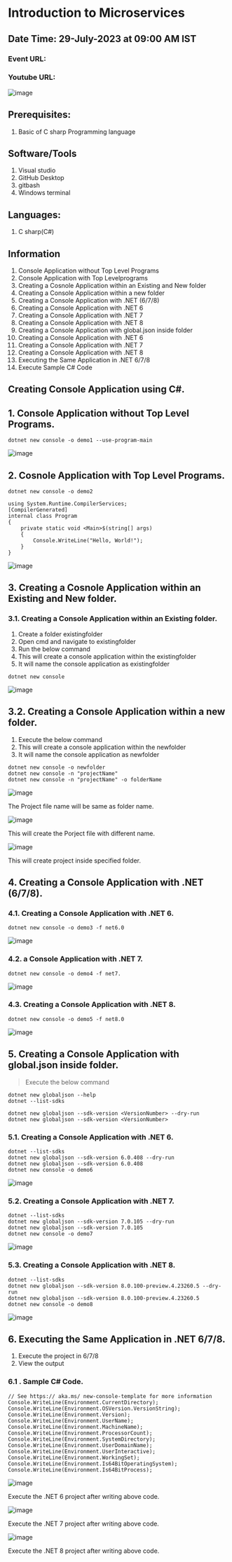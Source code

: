 
# Introduction to Microservices
## Date Time: 29-July-2023 at 09:00 AM IST
### Event URL:
### Youtube URL:
![image](https://github.com/Ashutosh-Tech-Skillz-Academy/learn-csharp/assets/90964215/ad3ab162-f5a5-45fa-abe2-875058cbc471)

## Prerequisites:
1. Basic of C sharp Programming language

## Software/Tools
1. Visual studio
2. GitHub Desktop
3. gitbash
4. Windows terminal 


## Languages:
1. C sharp(C#)

## Information

1. Console Application without Top Level Programs
2. Console Application with Top Levelprograms
3. Creating a Cosnole Application within an Existing and New folder
4. Creating a Console Application within a new folder
5. Creating a Console Application with .NET (6/7/8)
6. Creating a Console Application with .NET 6
7. Creating a Console Application with .NET 7
8. Creating a Console Application with .NET 8
9. Creating a Console Application with global.json inside folder
10. Creating a Console Application with .NET 6
11. Creating a Console Application with .NET 7
12. Creating a Console Application with .NET 8
13. Executing the Same Application in .NET 6/7/8
14. Execute Sample C# Code



## Creating Console Application using C#.

## 1. Console Application without Top Level Programs.
```
dotnet new console -o demo1 --use-program-main
```
![image](https://github.com/Ashutosh-Tech-Skillz-Academy/learn-csharp/assets/90964215/eeffc413-73ac-4161-8145-7d96306a45b1)


## 2. Cosnole Application with Top Level Programs.
``` 
dotnet new console -o demo2
```

```using System;
using System.Runtime.CompilerServices;
[CompilerGenerated]
internal class Program
{
    private static void <Main>$(string[] args)
    {
        Console.WriteLine("Hello, World!");
    }
}  
```

![image](https://github.com/Ashutosh-Tech-Skillz-Academy/learn-csharp/assets/90964215/a7d3ad2c-89a3-48d1-a19f-856de093dc21)


## 3. Creating a Cosnole Application within an Existing and New folder.

### 3.1.  Creating a Console Application within an Existing folder.
> 
1. Create a folder existingfolder
2. Open cmd and navigate to existingfolder 
3. Run the below command
4. This will create a console application within the existingfolder
5. It will name the console application as existingfolder

```
dotnet new console
```
![image](https://github.com/Ashutosh-Tech-Skillz-Academy/learn-csharp/assets/90964215/6d57014b-394b-49bf-a1a7-5a1fb885ea43)

## 3.2. Creating a Console Application within a new folder.
>
1. Execute the below command   
2. This will create a console application within the newfolder 
3. It will name the console application as newfolder

```
dotnet new console -o newfolder
dotnet new console -n "projectName"
dotnet new console -n "projectName" -o folderName
```

![image](https://github.com/Ashutosh-Tech-Skillz-Academy/learn-csharp/assets/90964215/4e0f3c9f-0e24-49c2-a5a5-124b3c04d5b6)


The Project file name will be same as folder name.

![image](https://github.com/Ashutosh-Tech-Skillz-Academy/learn-csharp/assets/90964215/c83a851e-4b17-46b3-aa33-3818b6f3b80e)


This will create the Porject file with different name.

![image](https://github.com/Ashutosh-Tech-Skillz-Academy/learn-csharp/assets/90964215/9af19958-44b8-489d-adfa-f57183bc275d)


This will create project inside specified folder.

## 4. Creating a Console Application with .NET (6/7/8).


### 4.1. Creating a Console Application with .NET 6.
```
dotnet new console -o demo3 -f net6.0
```

![image](https://github.com/Ashutosh-Tech-Skillz-Academy/learn-csharp/assets/90964215/be2847d9-6cb6-4f8c-9237-0fb405e16d3b)


### 4.2.  a Console Application with .NET 7.
```
dotnet new console -o demo4 -f net7.
```

![image](https://github.com/Ashutosh-Tech-Skillz-Academy/learn-csharp/assets/90964215/870a4f92-0c50-4707-9587-c9bcc435f1c3)

### 4.3. Creating a Console Application with .NET 8.
```
dotnet new console -o demo5 -f net8.0
```
![image](https://github.com/Ashutosh-Tech-Skillz-Academy/learn-csharp/assets/90964215/20319131-e937-4d66-a031-70b8fe857d61)


## 5. Creating a Console Application with global.json inside folder.

> Execute the below command

``` dotnet new list
dotnet new globaljson --help
dotnet --list-sdks

dotnet new globaljson --sdk-version <VersionNumber> --dry-run
dotnet new globaljson --sdk-version <VersionNumber>
```

### 5.1. Creating a Console Application with .NET 6.
```
dotnet --list-sdks
dotnet new globaljson --sdk-version 6.0.408 --dry-run
dotnet new globaljson --sdk-version 6.0.408
dotnet new console -o demo6
```
![image](https://github.com/Ashutosh-Tech-Skillz-Academy/learn-csharp/assets/90964215/178b542f-34b5-47d5-89c3-793540df6596)

### 5.2. Creating a Console Application with .NET 7.
```
dotnet --list-sdks
dotnet new globaljson --sdk-version 7.0.105 --dry-run
dotnet new globaljson --sdk-version 7.0.105
dotnet new console -o demo7
```

![image](https://github.com/Ashutosh-Tech-Skillz-Academy/learn-csharp/assets/90964215/3d160a9a-0225-414f-8d93-cce4deef7963)

### 5.3. Creating a Console Application with .NET 8.
```
dotnet --list-sdks
dotnet new globaljson --sdk-version 8.0.100-preview.4.23260.5 --dry-run
dotnet new globaljson --sdk-version 8.0.100-preview.4.23260.5
dotnet new console -o demo8
```
![image](https://github.com/Ashutosh-Tech-Skillz-Academy/learn-csharp/assets/90964215/a99d623d-35f5-4931-a660-0a2de7f3c9fb)

## 6. Executing the Same Application in .NET 6/7/8.
>
1. Execute the project in 6/7/8
2. View the output
### 6.1 . Sample C# Code.

```
// See https:// aka.ms/ new-console-template for more information
Console.WriteLine(Environment.CurrentDirectory);
Console.WriteLine(Environment.OSVersion.VersionString);
Console.WriteLine(Environment.Version);
Console.WriteLine(Environment.UserName);
Console.WriteLine(Environment.MachineName);
Console.WriteLine(Environment.ProcessorCount);
Console.WriteLine(Environment.SystemDirectory);
Console.WriteLine(Environment.UserDomainName);
Console.WriteLine(Environment.UserInteractive);
Console.WriteLine(Environment.WorkingSet);
Console.WriteLine(Environment.Is64BitOperatingSystem);
Console.WriteLine(Environment.Is64BitProcess);
```
![image](https://github.com/Ashutosh-Tech-Skillz-Academy/learn-csharp/assets/90964215/6c2e0911-14ab-4865-a8ea-8db60a91e21c)


Execute the .NET 6 project after writing above code.

![image](https://github.com/Ashutosh-Tech-Skillz-Academy/learn-csharp/assets/90964215/bcdb8c19-64fa-4eea-956c-e6194be07f04)


Execute the .NET 7 project after writing above code.

![image](https://github.com/Ashutosh-Tech-Skillz-Academy/learn-csharp/assets/90964215/41fa4a5c-a945-4984-9baa-b8db99305626)


Execute the .NET 8 project after writing above code.

